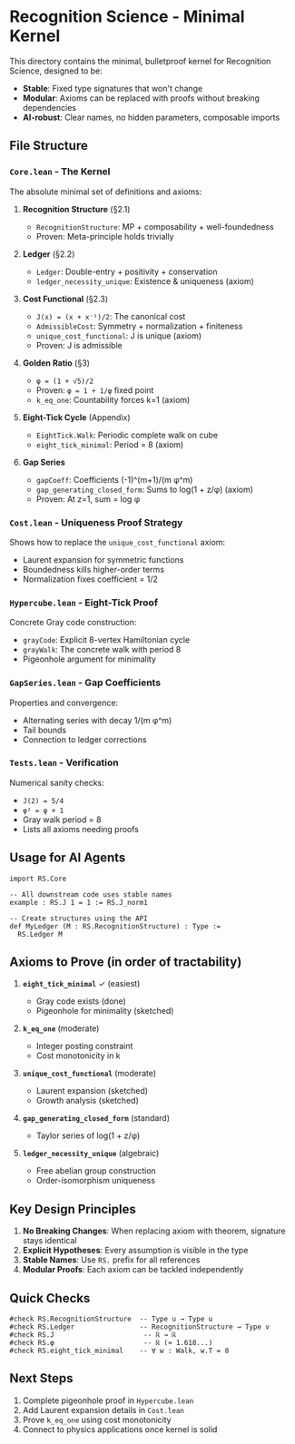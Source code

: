 # Recognition Science - Minimal Kernel

This directory contains the minimal, bulletproof kernel for Recognition Science, designed to be:
- **Stable**: Fixed type signatures that won't change
- **Modular**: Axioms can be replaced with proofs without breaking dependencies
- **AI-robust**: Clear names, no hidden parameters, composable imports

## File Structure

### `Core.lean` - The Kernel
The absolute minimal set of definitions and axioms:

1. **Recognition Structure** (§2.1)
   - `RecognitionStructure`: MP + composability + well-foundedness
   - Proven: Meta-principle holds trivially

2. **Ledger** (§2.2) 
   - `Ledger`: Double-entry + positivity + conservation
   - `ledger_necessity_unique`: Existence & uniqueness (axiom)

3. **Cost Functional** (§2.3)
   - `J(x) = (x + x⁻¹)/2`: The canonical cost
   - `AdmissibleCost`: Symmetry + normalization + finiteness
   - `unique_cost_functional`: J is unique (axiom)
   - Proven: J is admissible

4. **Golden Ratio** (§3)
   - `φ = (1 + √5)/2`
   - Proven: `φ = 1 + 1/φ` fixed point
   - `k_eq_one`: Countability forces k=1 (axiom)

5. **Eight-Tick Cycle** (Appendix)
   - `EightTick.Walk`: Periodic complete walk on cube
   - `eight_tick_minimal`: Period = 8 (axiom)

6. **Gap Series**
   - `gapCoeff`: Coefficients (-1)^(m+1)/(m φ^m)
   - `gap_generating_closed_form`: Sums to log(1 + z/φ) (axiom)
   - Proven: At z=1, sum = log φ

### `Cost.lean` - Uniqueness Proof Strategy
Shows how to replace the `unique_cost_functional` axiom:
- Laurent expansion for symmetric functions
- Boundedness kills higher-order terms
- Normalization fixes coefficient = 1/2

### `Hypercube.lean` - Eight-Tick Proof
Concrete Gray code construction:
- `grayCode`: Explicit 8-vertex Hamiltonian cycle
- `grayWalk`: The concrete walk with period 8
- Pigeonhole argument for minimality

### `GapSeries.lean` - Gap Coefficients
Properties and convergence:
- Alternating series with decay 1/(m φ^m)
- Tail bounds
- Connection to ledger corrections

### `Tests.lean` - Verification
Numerical sanity checks:
- `J(2) = 5/4`
- `φ² = φ + 1`
- Gray walk period = 8
- Lists all axioms needing proofs

## Usage for AI Agents

```lean
import RS.Core

-- All downstream code uses stable names
example : RS.J 1 = 1 := RS.J_norm1

-- Create structures using the API
def MyLedger (M : RS.RecognitionStructure) : Type := 
  RS.Ledger M
```

## Axioms to Prove (in order of tractability)

1. **`eight_tick_minimal`** ✓ (easiest)
   - Gray code exists (done)
   - Pigeonhole for minimality (sketched)

2. **`k_eq_one`** (moderate)
   - Integer posting constraint
   - Cost monotonicity in k

3. **`unique_cost_functional`** (moderate)
   - Laurent expansion (sketched)
   - Growth analysis (sketched)

4. **`gap_generating_closed_form`** (standard)
   - Taylor series of log(1 + z/φ)

5. **`ledger_necessity_unique`** (algebraic)
   - Free abelian group construction
   - Order-isomorphism uniqueness

## Key Design Principles

1. **No Breaking Changes**: When replacing axiom with theorem, signature stays identical
2. **Explicit Hypotheses**: Every assumption is visible in the type
3. **Stable Names**: Use `RS.` prefix for all references
4. **Modular Proofs**: Each axiom can be tackled independently

## Quick Checks

```lean
#check RS.RecognitionStructure  -- Type u → Type u
#check RS.Ledger                -- RecognitionStructure → Type v
#check RS.J                      -- ℝ → ℝ
#check RS.φ                      -- ℝ (≈ 1.618...)
#check RS.eight_tick_minimal    -- ∀ w : Walk, w.T = 8
```

## Next Steps

1. Complete pigeonhole proof in `Hypercube.lean`
2. Add Laurent expansion details in `Cost.lean`
3. Prove `k_eq_one` using cost monotonicity
4. Connect to physics applications once kernel is solid
